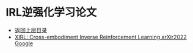 # IRL逆强化学习论文

* [返回上层目录](../inverse-reinforcement-learning.md)
* [XIRL: Cross-embodiment Inverse Reinforcement Learning arXir2022 Google](xirl/XIRL-Cross-embodiment-Inverse-Reinforcement-Learning.md)


